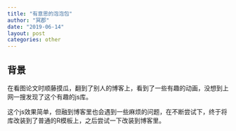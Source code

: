 ```yaml
---
title: "有意思的泡泡包"
author: "冥郡"
date: "2019-06-14"
layout: post
categories: other
---
```


## 背景

在看图论文时顺藤摸瓜，翻到了别人的博客上，看到了一些有趣的动画，没想到上网一搜发现了这个有趣的js库。

这个js效果简单，但融到博客里也会遇到一些麻烦的问题，在不断尝试下，终于将库改装到了普通的R模板上，之后尝试一下改装到博客里。

